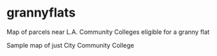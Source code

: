 # grannyflats
Map of parcels near L.A. Community Colleges eligible for a granny flat

Sample map of just City Community College
